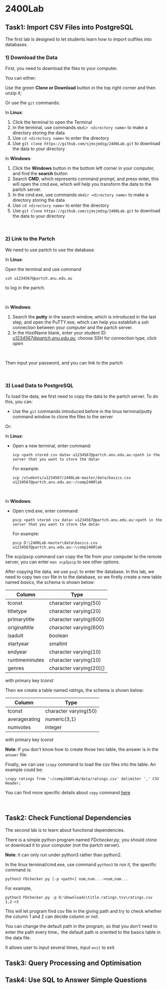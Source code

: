 # 2400Lab
## Task1: Import CSV Files into PostgreSQL
The first lab is designed to let students learn how to import outfiles into databases.

### 1) Download the Data
First, you need to download the files to your computer. 

You can either:

Use the green **Clone or Download** button in the top right corner and then unzip it;

Or use the `git` commands:

In **Linux**:

1. Click the terminal to open the Terminal
2. In the terminal, use commands `mkdir <directory name>` to make a directory storing the data
3. Use `cd <directory name>` to enter the directory
4. Use `git clone https://github.com/sjmsjmdsg/2400Lab.git` to download the data to your directory 


In **Windows**:

1. Click the **Windows** button in the bottom left corner in your computer, and find the **search** button
2. Search **CMD**, which represents command prompt, and press enter, this will open the cmd.exe, which will help you transform the data to the partch server.
3. In the cmd.exe, use commands `mkdir <directory name>` to make a directory storing the data
4. Use `cd <directory name>` to enter the directory
5. Use `git clone https://github.com/sjmsjmdsg/2400Lab.git` to download the data to your directory

</br>

### 2) Link to the Partch
We need to use partch to use the database. 

In **Linux**:

Open the terminal and use command

    ssh u1234567@partch.anu.edu.au

to log in the partch.


</br>


In **Windows**:

1. Search the **putty** in the search window, which is introduced in the last step, and open the PuTTY.exe, which can help you establish a ssh connection between your computer and the partch server.
2. In the HostName blank, enter your student ID: *u1234567@partch.anu.edu.au*, choose SSH for connection type, click *open*

</br>

Then input your password, and you can link to the partch

</br>

### 3) Load Data to PostgreSQL
To load the data, we first need to copy the data to the partch server. To do this, you can:

- Use the `git` commands introduced before in the linux terminal/putty command window to clone the files to the server

Or:

In **Linux**:

- Open a new terminal, enter command:

      scp <path stored csv data> u1234567@partch.anu.edu.au:<path in the server that you want to store the data>
      
    For example:
    
      scp /students/u1234567/2400Lab-master/data/basics.csv u1234567@partch.anu.edu.au:~/comp2400lab
      
</br>

In **Windows**:

- Open cmd.exe, enter command:

      pscp <path stored csv data> u1234567@partch.anu.edu.au:<path in the server that you want to store the data>

    For example: 

      pscp D:\2400Lab-master\data\basics.csv u1234567@partch.anu.edu.au:~\comp2400lab

The scp/pscp command can copy the file from your computer to the remote server, you can enter `man scp`/`pscp` to see other options.

After copying the data, we use `psql` to enter the database. In this lab, we need to copy two csv file in to the database, so we firstly create a new table named *basics*, the schema is shown below:

|Column|Type|
|------|------|
| tconst         | character varying(50)   |
| titletype      | character varying(20)   |
| primarytitle   | character varying(600)  |
| originaltitle  | character varying(600)  |
| isadult        | boolean                 |
| startyear      | smallint                |
| endyear        | character varying(10)   |
| runtimeminutes | character varying(10)   |
| genres         | character varying(20)[] |

with primary key *tconst*

Then we create a table named *ratings*, the schema is shown below:

|Column|Type|
|------|------|
| tconst        | character varying(50) |
| averagerating | numeric(3,1)          |
| numvotes      | integer               |

with primary key *tconst*

**Note**: If you don't know how to create those two table, the answer is in the `answer` file.

Finally, we can use `\copy` command to load the csv files into the table. An example could be:

    \copy ratings from '~/comp2400lab/data/ratings.csv' delimiter ',' CSV Header;

You can find more specific details about `copy` command [here](http://www.postgres.cn/docs/9.3/sql-copy.html)

</br>

## Task2: Check Functional Dependencies
The second lab is to learn about functional dependencies.

There is a simple python program named *FDchecker.py*, you should clone or download it to your computer (not the partch server).

**Note**: it can only run under python3 rather than python2.

In the linux terminal/cmd.exe, use command `python3` to run it, the specific command is:

    python3 FDchecker.py [-p <path>] num,num...->num,num...
    
For example,

    python3 FDchecker.py -p D:\Downloads\title.ratings.tsv\ratings.csv 1,2->3
    
This will let program find csv file in the giving path and try to check whether the column 1 and 2 can decide column or not.

You can change the default path in the program, so that you don't need to enter the path every time，the default path is oriented to the basics table in the data file.

It allows user to input several times, input `exit` to exit.

## Task3: Query Processing and Optimisation

## Task4: Use SQL to Answer Simple Questions
